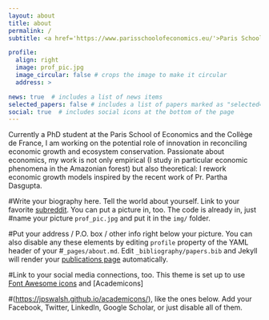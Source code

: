 ```yaml
---
layout: about
title: about
permalink: /
subtitle: <a href='https://www.parisschoolofeconomics.eu/'>Paris School of Economics</a>. 

profile:
  align: right
  image: prof_pic.jpg
  image_circular: false # crops the image to make it circular
  address: >

news: true  # includes a list of news items
selected_papers: false # includes a list of papers marked as "selected={true}"
social: true  # includes social icons at the bottom of the page
---
```


Currently a PhD student at the Paris School of Economics and the Collège de France, I am working on the potential role of innovation in reconciling economic growth and ecosystem conservation. Passionate about economics, my work is not only empirical (I study in particular economic phenomena in the Amazonian forest) but also theoretical: I rework economic growth models inspired by the recent work of Pr. Partha Dasgupta. 


#Write your biography here. Tell the world about yourself. Link to your favorite [subreddit](http://reddit.com). You can put a picture in, too. The code is already in, just #name your picture `prof_pic.jpg` and put it in the `img/` folder.

#Put your address / P.O. box / other info right below your picture. You can also disable any these elements by editing `profile` property of the YAML header of your #`_pages/about.md`. Edit `_bibliography/papers.bib` and Jekyll will render your [publications page](/al-folio/publications/) automatically.

#Link to your social media connections, too. This theme is set up to use [Font Awesome icons](http://fortawesome.github.io/Font-Awesome/) and [Academicons]

#(https://jpswalsh.github.io/academicons/), like the ones below. Add your Facebook, Twitter, LinkedIn, Google Scholar, or just disable all of them.

